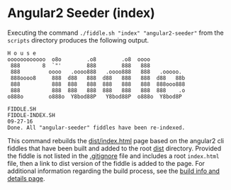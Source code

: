 Angular2 Seeder (index)
======

Executing the command `./fiddle.sh "index" "angular2-seeder"` from the `scripts` directory produces the following output.

    H o u s e
    oooooooooooo  o8o        .o8        .o8  oooo
     888       8  `"'        888        888   888
     888         oooo   .oooo888   .oooo888   888   .ooooo.
     888oooo8     888  d88   888  d88   888   888  d88   88b
     888          888  888   888  888   888   888  888ooo888
     888          888  888   888  888   888   888  888    .o
    o888o        o888o  Y8bod88P   Y8bod88P  o888o  Y8bod8P
    
    FIDDLE.SH
    FIDDLE-INDEX.SH
    09-27-16
    Done. All "angular-seeder" fiddles have been re-indexed.


This command rebuilds the [dist/index.html](dist/index.html) page based on the angular2 cli fiddles that
have been built and added to the root [dist](dist) directory.  Provided the fiddle is not listed in the [.gitignore](../../.gitignore) 
file and includes a root `index.html` file, then a link to dist version of the fiddle is added to the page. For additional 
information regarding the build process, see the [build info and details page](build.md).  

